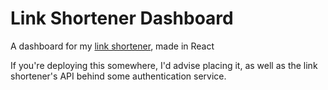 # Link Shortener Dashboard

A dashboard for my [link shortener](https://github.com/YaBoiBurner/link-shortener), made in React

If you're deploying this somewhere, I'd advise placing it, as well as the link shortener's API behind some authentication service.
